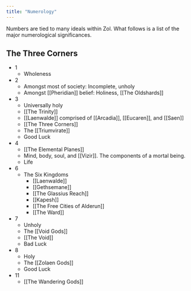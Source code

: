 ```yaml
---
title: "Numerology"
---
```

Numbers are tied to many ideals within Zol. What follows is a list of the major numerological significances.

## The Three Corners
- 1
	- Wholeness
- 2 
	- Amongst most of society: Incomplete, unholy
	- Amongst [[Pheridian]] belief: Holiness, [[The Oldshards]]
- 3
	- Universally holy
	- [[The Trinity]]
	- [[Laenwalde]] comprised of [[Arcadia]], [[Eucaren]], and [[Saen]]
	- [[The Three Corners]]
	- The [[Triumvirate]]
	- Good Luck
- 4
	- [[The Elemental Planes]]
	- Mind, body, soul, and [[Vizir]]. The components of a mortal being.
	- Life
- 6
	- The Six Kingdoms
		- [[Laenwalde]]
		- [[Gethsemane]]
		- [[The Glassius Reach]]
		- [[Kapesh]]
		- [[The Free Cities of Alderun]]
		- [[The Ward]]
- 7
	- Unholy
	- The [[Void Gods]]
	- [[The Void]]
	- Bad Luck
- 8
	- Holy
	- The [[Zolaen Gods]]
	- Good Luck
- 11
	- [[The Wandering Gods]]